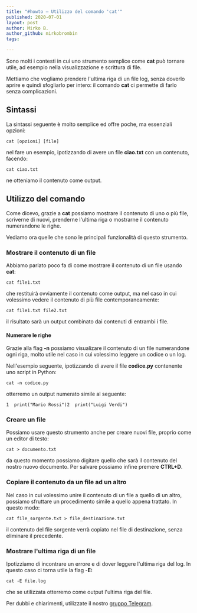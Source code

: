```yaml
---
title: "#howto – Utilizzo del comando 'cat'"
published: 2020-07-01
layout: post
author: Mirko B.
author_github: mirkobrombin
tags:

---
```

Sono molti i contesti in cui uno strumento semplice come **cat** può tornare utile, ad esempio nella visualizzazione e scrittura di file.

Mettiamo che vogliamo prendere l'ultima riga di un file log, senza doverlo aprire e quindi sfogliarlo per intero: il comando **cat** ci permette di farlo senza complicazioni.

## Sintassi

La sintassi seguente è molto semplice ed offre poche, ma essenziali opzioni:

    cat [opzioni] [file]

nel fare un esempio, ipotizzando di avere un file **ciao.txt** con un contenuto, facendo:

    cat ciao.txt

ne otteniamo il contenuto come output.

## Utilizzo del comando

Come dicevo, grazie a **cat** possiamo mostrare il contenuto di uno o più file, scriverne di nuovi, prenderne l'ultima riga o mostrarne il contenuto numerandone le righe. 

Vediamo ora quelle che sono le principali funzionalità di questo strumento.

### Mostrare il contenuto di un file

Abbiamo parlato poco fa di come mostrare il contenuto di un file usando **cat**:

    cat file1.txt

che restituirà ovviamente il contenuto come output, ma nel caso in cui volessimo vedere il contenuto di più file contemporaneamente:

    cat file1.txt file2.txt

il risultato sarà un output combinato dai contenuti di entrambi i file.

#### Numerare le righe

Grazie alla flag **-n** possiamo visualizare il contenuto di un file numerandone ogni riga, molto utile nel caso in cui volessimo leggere un codice o un log. 

Nell'esempio seguente, ipotizzando di avere il file **codice.py** contenente uno script in Python:

    cat -n codice.py

otterremo un output numerato simile al seguente:

    1  print("Mario Rossi")2  print("Luigi Verdi")

### Creare un file

Possiamo usare questo strumento anche per creare nuovi file, proprio come un editor di testo:

    cat > documento.txt

da questo momento possiamo digitare quello che sarà il contenuto del nostro nuovo documento. Per salvare possiamo infine premere **CTRL+D**.

### Copiare il contenuto da un file ad un altro

Nel caso in cui volessimo unire il contenuto di un file a quello di un altro, possiamo sfruttare un procedimento simile a quello appena trattato. In questo modo:

    cat file_sorgente.txt > file_destinazione.txt

il contenuto del file sorgente verrà copiato nel file di destinazione, senza eliminare il precedente.

### Mostrare l'ultima riga di un file

Ipotizziamo di incontrare un errore e di dover leggere l'ultima riga del log. In questo caso ci torna utile la flag **-E:**

    cat -E file.log

che se utilizzata otterremo come output l'ultima riga del file.

Per dubbi e chiarimenti, utilizzate il nostro [gruppo Telegram](https://t.me/linuxpeople).